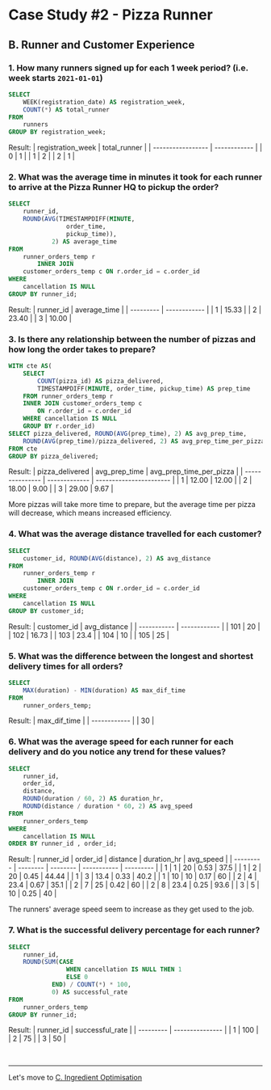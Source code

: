 # Case Study #2 - Pizza Runner

## B. Runner and Customer Experience
### 1. How many runners signed up for each 1 week period? (i.e. week starts <code>2021-01-01</code>)
```sql
SELECT 
    WEEK(registration_date) AS registration_week,
    COUNT(*) AS total_runner
FROM
    runners
GROUP BY registration_week;
```
Result:
| registration_week | total_runner |
| ----------------- | ------------ |
| 0                 | 1            |
| 1                 | 2            |
| 2                 | 1            |

### 2. What was the average time in minutes it took for each runner to arrive at the Pizza Runner HQ to pickup the order?
```sql
SELECT 
    runner_id,
    ROUND(AVG(TIMESTAMPDIFF(MINUTE,
                order_time,
                pickup_time)),
            2) AS average_time
FROM
    runner_orders_temp r
        INNER JOIN
    customer_orders_temp c ON r.order_id = c.order_id
WHERE
    cancellation IS NULL
GROUP BY runner_id;
```
Result:
| runner_id | average_time |
| --------- | ------------ |
| 1         | 15.33        |
| 2         | 23.40        |
| 3         | 10.00        |

### 3. Is there any relationship between the number of pizzas and how long the order takes to prepare?
```sql
WITH cte AS(
	SELECT
		COUNT(pizza_id) AS pizza_delivered,
		TIMESTAMPDIFF(MINUTE, order_time, pickup_time) AS prep_time
	FROM runner_orders_temp r
	INNER JOIN customer_orders_temp c
		ON r.order_id = c.order_id
	WHERE cancellation IS NULL
	GROUP BY r.order_id)
SELECT pizza_delivered, ROUND(AVG(prep_time), 2) AS avg_prep_time, 
	ROUND(AVG(prep_time)/pizza_delivered, 2) AS avg_prep_time_per_pizza
FROM cte
GROUP BY pizza_delivered;
```
Result:
| pizza_delivered | avg_prep_time | avg_prep_time_per_pizza |
| --------------- | ------------- | ----------------------- |
| 1               | 12.00         | 12.00                   |
| 2               | 18.00         | 9.00                    |
| 3               | 29.00         | 9.67                    |

More pizzas will take more time to prepare, but the average time per pizza will decrease, which means increased efficiency.

### 4. What was the average distance travelled for each customer?
```sql
SELECT 
    customer_id, ROUND(AVG(distance), 2) AS avg_distance
FROM
    runner_orders_temp r
        INNER JOIN
    customer_orders_temp c ON r.order_id = c.order_id
WHERE
    cancellation IS NULL
GROUP BY customer_id;
```
Result:
| customer_id | avg_distance |
| ----------- | ------------ |
| 101         | 20           |
| 102         | 16.73        |
| 103         | 23.4         |
| 104         | 10           |
| 105         | 25           |

### 5. What was the difference between the longest and shortest delivery times for all orders?
```sql
SELECT 
    MAX(duration) - MIN(duration) AS max_dif_time
FROM
    runner_orders_temp;
```
Result:
| max_dif_time |
| ------------ |
| 30           |

### 6. What was the average speed for each runner for each delivery and do you notice any trend for these values?
```sql
SELECT 
    runner_id,
    order_id,
    distance,
    ROUND(duration / 60, 2) AS duration_hr,
    ROUND(distance / duration * 60, 2) AS avg_speed
FROM
    runner_orders_temp
WHERE
    cancellation IS NULL
ORDER BY runner_id , order_id;
```
Result:
| runner_id | order_id | distance | duration_hr | avg_speed |
| --------- | -------- | -------- | ----------- | --------- |
| 1         | 1        | 20       | 0.53        | 37.5      |
| 1         | 2        | 20       | 0.45        | 44.44     |
| 1         | 3        | 13.4     | 0.33        | 40.2      |
| 1         | 10       | 10       | 0.17        | 60        |
| 2         | 4        | 23.4     | 0.67        | 35.1      |
| 2         | 7        | 25       | 0.42        | 60        |
| 2         | 8        | 23.4     | 0.25        | 93.6      |
| 3         | 5        | 10       | 0.25        | 40        |

The runners' average speed seem to increase as they get used to the job.

### 7. What is the successful delivery percentage for each runner?
```sql
SELECT 
    runner_id,
    ROUND(SUM(CASE
                WHEN cancellation IS NULL THEN 1
                ELSE 0
            END) / COUNT(*) * 100,
            0) AS successful_rate
FROM
    runner_orders_temp
GROUP BY runner_id;
```
Result:
| runner_id | successful_rate |
| --------- | --------------- |
| 1         | 100             |
| 2         | 75              |
| 3         | 50              |

<br>

***
Let's move to [C. Ingredient Optimisation]()